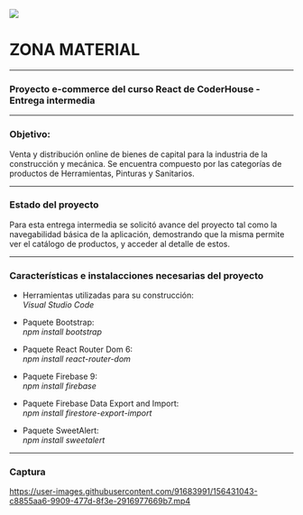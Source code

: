 ![](https://pandao.github.io/editor.md/images/logos/editormd-logo-180x180.png)

# ZONA MATERIAL
------------
### Proyecto e-commerce del curso React de CoderHouse - Entrega intermedia
------------
### Objetivo: 

Venta y distribución online de bienes de capital para la industria de la construcción y mecánica. 
Se encuentra compuesto por las categorías de productos de Herramientas, Pinturas y Sanitarios.  

------------
### Estado del proyecto
Para esta entrega intermedia se solicitó avance del proyecto tal como la navegabilidad básica de la aplicación, demostrando que la misma permite ver el catálogo de productos, y acceder al detalle de estos.

------------
### Características e instalacciones necesarias del proyecto
- Herramientas utilizadas para su construcción:  
 *Visual Studio Code*

- Paquete Bootstrap:  
*npm install bootstrap*

- Paquete React Router Dom 6:  
*npm install react-router-dom*

- Paquete Firebase 9:  
*npm install firebase*

- Paquete Firebase Data Export and Import:  
*npm install firestore-export-import*

- Paquete SweetAlert:  
*npm install sweetalert*

------------
### Captura
https://user-images.githubusercontent.com/91683991/156431043-c8855aa6-9909-477d-8f3e-2916977669b7.mp4
